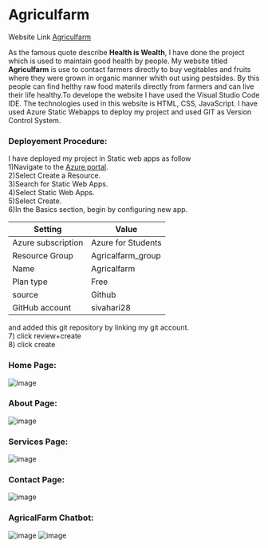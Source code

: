 # Agriculfarm
Website Link [Agriculfarm](https://delightful-pond-09e31bf10.2.azurestaticapps.net/)

As the famous quote describe **Health is Wealth**, I have done the project which is used to maintain good health by people. My website titled **Agriculfarm** is use to contact farmers directly to buy vegitables and fruits where they were grown in organic manner whith out using pestsides. By this people can find helthy raw food materils directly from farmers and can live their life healthy.To develope the website I have used the Visual Studio Code IDE. The technologies used in this website is HTML, CSS, JavaScript. I have used Azure Static Webapps to deploy my project and used GIT as Version Control System.

### Deployement Procedure:
I have deployed my project in Static web apps as follow <br />
  1)Navigate to the [Azure portal](https://portal.azure.com/). <br />
  2)Select Create a Resource.<br />
  3)Search for Static Web Apps.<br />
  4)Select Static Web Apps.<br />
  5)Select Create.<br />
  6)In the Basics section, begin by configuring new app.<br />
  
  | Setting  | Value |
  | ------------- | ------------- |
  | Azure subscription	| Azure for Students |
  | Resource Group	| Agricalfarm_group | 
  | Name	| Agricalfarm | 
  | Plan type | Free | 
  | source | Github | 
  | GitHub account| sivahari28 |
  
  and added this git repository by linking my git account.<br />
  7) click review+create<br />
  8) click create
  <br />
  
  ### Home Page:
  ![image](https://user-images.githubusercontent.com/115481580/208245131-ff909f29-02a3-4efa-9acd-75b82eb59314.png)
  
  ### About Page:
  ![image](https://user-images.githubusercontent.com/115481580/208245183-0affb205-2273-406f-bc53-f11a58163479.png)
  
  ### Services Page:
  ![image](https://user-images.githubusercontent.com/115481580/208245199-ecf2af7d-530f-4118-b8de-7eaa8aa238d3.png)

  ### Contact Page:
  ![image](https://user-images.githubusercontent.com/115481580/208245250-1fa35460-da6e-4684-a45d-274464670fba.png)

  ### AgricalFarm Chatbot:
  ![image](https://user-images.githubusercontent.com/115481580/210005557-91b23579-8d6d-4888-a4b2-0f036d0983be.png)
  ![image](https://user-images.githubusercontent.com/115481580/210005643-b6468e75-1370-41df-87dc-6173c12f3896.png)

  
  

